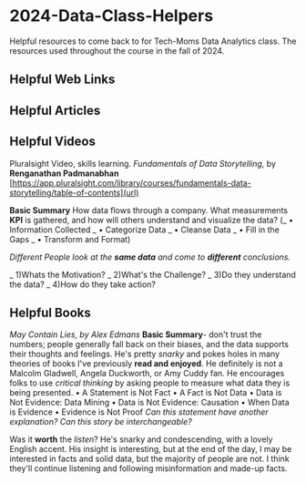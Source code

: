 # 2024-Data-Class-Helpers 
Helpful resources to come back to for Tech-Moms Data Analytics class. 
The resources used throughout the course in the fall of 2024.  

## Helpful Web Links

## Helpful Articles

## Helpful Videos
Pluralsight Video, skills learning. _Fundamentals of Data Storytelling,_ by **Renganathan Padmanabhan**
[https://app.pluralsight.com/library/courses/fundamentals-data-storytelling/table-of-contents](url)

**Basic Summary** How data flows through a company. What measurements **KPI** is gathered, and how will others understand and visualize the data?
(_ •	Information Collected
_ •	Categorize Data 
_ •	Cleanse Data 
_ •	Fill in the Gaps
_ •	Transform and Format) 

_Different People look at the **same data** and come to **different** conclusions._

_ 1)Whats the Motivation?
_ 2)What's the Challenge?
_ 3)Do they understand the data? 
_ 4)How do they take action?

## Helpful Books 

  _May Contain Lies, by Alex Edmans_ 
  **Basic Summary**- don't trust the numbers; people generally fall back on their biases, and the data supports their thoughts and feelings. He's pretty _snarky_ and pokes holes in many theories of books I've previously **read and enjoyed**. He definitely is not a Malcolm Gladwell, Angela Duckworth, or Amy Cuddy fan. He encourages folks to use _critical thinking_ by asking people to measure what data they is being presented. 
 • A Statement is Not Fact
 • A Fact is Not Data
 • Data is Not Evidence: Data Mining
 • Data is Not Evidence: Causation
 • When Data is Evidence  • Evidence is Not Proof
_Can this statement have another explanation? Can this story be interchangeable?_ 

Was it **worth** the _listen_? He's snarky and condescending, with a lovely English accent. His insight is interesting, but at the end of the day, I may be interested in facts and solid data, but the majority of people are not. I think they'll continue listening and following misinformation and made-up facts. 

